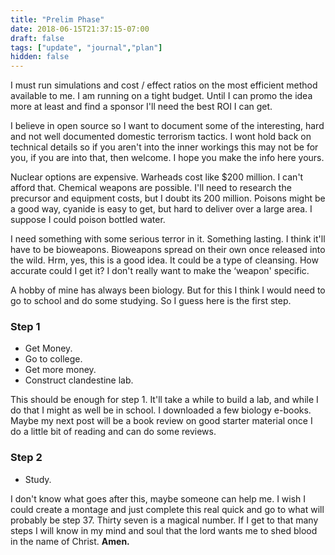 ```yaml
---
title: "Prelim Phase"
date: 2018-06-15T21:37:15-07:00
draft: false
tags: ["update", "journal","plan"]
hidden: false
---
```

I must run simulations and cost / effect ratios on the most efficient method available to me.  I am running on a tight budget. Until I can promo the idea more at least and find a sponsor I'll need the best ROI I can get.

I believe in open source so I want to document some of the interesting, hard and not well documented domestic terrorism tactics. I wont hold back on technical details so if you aren't into the inner workings this may not be for you, if you are into that, then welcome. I hope you make the info here yours.

Nuclear options are expensive. Warheads cost like $200 million. I can't afford that. Chemical weapons are possible. I'll need to research the precursor and equipment costs, but I doubt its 200 million. Poisons might be a good way, cyanide is easy to get, but hard to deliver over a large area. I suppose I could poison bottled water.

I need something with some serious terror in it. Something lasting. I think it'll have to be bioweapons. Bioweapons spread on their own once released into the wild. Hrm, yes, this is a good idea. It could be a type of cleansing. How accurate could I get it? I don't really want to make the ‘weapon' specific.

A hobby of mine has always been biology. But for this I think I would need to go to school and do some studying. So I guess here is the first step.
### Step 1
* Get Money.
* Go to college.
* Get more money.
* Construct clandestine lab.

This should be enough for step 1. It'll take a while to build a lab, and while I do that I might as well be in school. I downloaded a few biology e-books. Maybe my next post will be a book review on good starter material once I do a little bit of reading and can do some reviews.
### Step 2
* Study.

I don't know what goes after this, maybe someone can help me. I wish I could create a montage and just complete this real quick and go to what will probably be step 37. Thirty seven is a magical number. If I get to that many steps I will know in my mind and soul that the lord wants me to shed blood in the name of Christ. **Amen.**